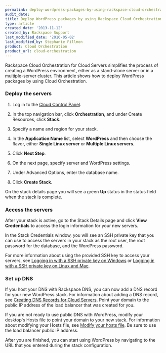 ```yaml
---
permalink: deploy-wordpress-packages-by-using-rackspace-cloud-orchestration/
audit_date:
title: Deploy WordPress packages by using Rackspace Cloud Orchestration
type: article
created_date: '2013-11-12'
created_by: Rackspace Support
last_modified_date: '2016-05-02'
last_modified_by: Stephanie Fillmon
product: Cloud Orchestration
product_url: cloud-orchestration
---
```


Rackspace Cloud Orchestration for Cloud Servers simplifies the process of creating a WordPress environment, either as a stand-alone server or in a multiple-server cluster. This article shows how to deploy WordPress packages by using Cloud Orchestration.

### Deploy the servers

1. Log in to the [Cloud Control Panel](http://mycloud.rackspace.com).

2. In the top navigation bar, click **Orchestration**, and under Create Resources, click **Stack**.

3. Specify a name and region for your stack.

4. In the **Application Name** list, select **WordPress** and then choose the flavor, either **Single Linux server** or **Multiple Linux servers**.

5. Click **Next Step**.

6. On the next page, specify server and WordPress settings.

7. Under Advanced Options, enter the database name.

8. Click **Create Stack**.

On the stack details page you will see a green **Up** status in the status field when the stack is complete.

### Access the servers

After your stack is active, go to the Stack Details page and click **View Credentials** to access the login information for your new servers.

In the Stack Credentials window, you will see an SSH private key that you can use to access the servers in your stack as the root user, the root password for the database, and the WordPress password.

For more information about using the provided SSH key to access your servers, see [Logging in with a SSH private key on Windows](/how-to/logging-in-with-an-ssh-private-key-on-windows) or [Logging in with a SSH private key on Linux and Mac](/how-to/logging-in-with-an-ssh-private-key-on-linuxmac).

###  Set up DNS

If you host your DNS with Rackspace DNS, you can now add a DNS record for your new WordPress stack. For information about adding a DNS record, see [Creating DNS Records for Cloud Servers](/how-to/create-dns-records-for-cloud-servers-with-the-control-panel). Point your domain to the public IP address of the load balancer that was created for you.

If you are not ready to use public DNS with WordPress, modify your desktop's Hosts file to point your domain to your new stack. For information about modifying your Hosts file, see [Modify your hosts file](/how-to/modify-your-hosts-file). Be sure to use the load balancer public IP address.

After you are finished, you can start using WordPress by navigating to the URL that you entered during the stack configuration.

